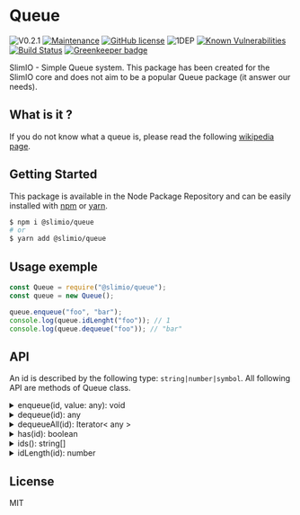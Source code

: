 # Queue
![V0.2.1](https://img.shields.io/badge/dynamic/json.svg?url=https://raw.githubusercontent.com/SlimIO/Queue/master/package.json&query=$.version&label=Version)
[![Maintenance](https://img.shields.io/badge/Maintained%3F-yes-green.svg)](https://github.com/SlimIO/Queue/commit-activity)
[![GitHub license](https://img.shields.io/github/license/Naereen/StrapDown.js.svg)](https://github.com/SlimIO/Queue/blob/master/LICENSE)
![1DEP](https://img.shields.io/badge/Dependencies-1-yellow.svg)
[![Known Vulnerabilities](https://snyk.io/test/github/SlimIO/Queue/badge.svg?targetFile=package.json)](https://snyk.io/test/github/SlimIO/Queue?targetFile=package.json)
[![Build Status](https://travis-ci.com/SlimIO/Queue.svg?branch=master)](https://travis-ci.com/SlimIO/Queue) [![Greenkeeper badge](https://badges.greenkeeper.io/SlimIO/Queue.svg)](https://greenkeeper.io/)

SlimIO - Simple Queue system. This package has been created for the SlimIO core and does not aim to be a popular Queue package (it answer our needs).

## What is it ?
If you do not know what a queue is, please read the following [wikipedia page](https://en.wikipedia.org/wiki/Queue_(abstract_data_type)).

## Getting Started

This package is available in the Node Package Repository and can be easily installed with [npm](https://docs.npmjs.com/getting-started/what-is-npm) or [yarn](https://yarnpkg.com).

```bash
$ npm i @slimio/queue
# or
$ yarn add @slimio/queue
```

## Usage exemple

```js
const Queue = require("@slimio/queue");
const queue = new Queue();

queue.enqueue("foo", "bar");
console.log(queue.idLenght("foo")); // 1
console.log(queue.dequeue("foo")); // "bar"
```

## API
An id is described by the following type: `string|number|symbol`. All following API are methods of Queue class.

<details><summary>enqueue(id, value: any): void</summary>
<br />

Enqueue data in a given queue (identified by his id).
```js
const { deepStrictEqual } = require("assert");
const q = new Queue();
const sym = Symbol("foo");

q.enqueue(sym, 1);
q.enqueue(sym, 2);

const queueData = [...q.dequeueAll(sym)];
deepStrictEqual(queueData, [1, 2]);
```
</details>

<details><summary>dequeue(id): any</summary>
<br />

Dequeue the first data that was enqueued in the given queue id. A **null** value is returned when there is no data in the queue!
```js
const { strictEqual } = require("assert");
const q = new Queue();

q.enqueue(100, 1);
q.enqueue("foo", "bar");

strictEqual(q.dequeue(100), 1);
strictEqual(q.dequeue("foo"), "bar");
strictEqual(q.dequeue("foo"), null);
```
</details>

<details><summary>dequeueAll(id): Iterator< any ></summary>
<br />

Dequeue all data that was enqueued in the given queue id. The returned value is a JavaScript iterator, no data will be lost if the iterator is stoped.
```js
const { deepStrictEqual } = require("assert");
const q = new Queue();

q.enqueue("test", 1);
q.enqueue("test", 2);
q.enqueue("test", 3);

const queueData = [...q.dequeueAll(100)];
deepStrictEqual(queueData, [1, 2, 3]);
```
</details>

<details><summary>has(id): boolean</summary>
<br />

Check if a given queue id exist!
```js
const { strictEqual } = require("assert");
const q = new Queue();

q.enqueue("foo", null);

strictEqual(q.has("foo"), true);
strictEqual(q.has("fo"), false);
```
</details>

<details><summary>ids(): string[]</summary>
<br />

Get all registered queue ids.
```js
const { deepStrictEqual } = require("assert");
const q = new Queue();

q.enqueue(100, 1);
q.enqueue("foo", "bar");
q.enqueue("test", 20);

const ids = q.ids();
deepStrictEqual(ids, [100, "foo", "test"]);
```
</details>

<details><summary>idLength(id): number</summary>
<br />

Return the number of elements of a given queue id.
```js
const { strictEqual } = require("assert");
const q = new Queue();

q.enqueue("test", 20);
q.enqueue("test", 21);
q.enqueue("test", 22);

const len = queue.idLength("test");
strictEqual(len, 3);
```
</details>

## License
MIT
